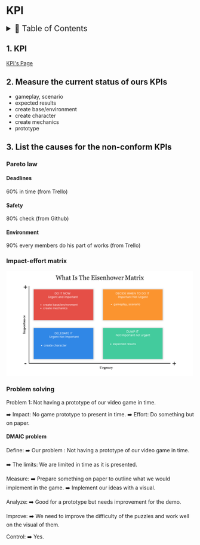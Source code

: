 # KPI

<details>
<summary style="font-size:150%">
  📖 Table of Contents
</summary>

- [KPI](#kpi)
  - [1. KPI](#1-kpi)
  - [2. Measure the current status of ours KPIs](#2-measure-the-current-status-of-ours-kpis)
  - [3. List the causes for the non-conform KPIs](#3-list-the-causes-for-the-non-conform-kpis)
    - [Pareto law](#pareto-law)
      - [Deadlines](#deadlines)
      - [Safety](#safety)
      - [Environment](#environment)
    - [Impact-effort matrix](#impact-effort-matrix)
    - [Problem solving](#problem-solving)
      - [DMAIC problem](#dmaic-problem)

</details>

## 1. KPI

[KPI's Page](https://docs.google.com/spreadsheets/d/1K4qbmP8XVguct3qXDTvcvD1xSnDAUeRBqmCZR9-sWbQ/edit?usp=sharing)

## 2. Measure the current status of ours KPIs

- gameplay, scenario
- expected results
- create base/environment
- create character
- create mechanics
- prototype

## 3. List the causes for the non-conform KPIs

### Pareto law

<!-- project management: 80% completion of a debug requires 20% of the effort -->

#### Deadlines

60% in time (from Trello)

#### Safety

80% check (from Github)

#### Environment

90% every members do his part of works (from Trello)

### Impact-effort matrix

<img src="../Images/imgKPI.png" width="500">

### Problem solving

Problem 1: Not having a prototype of our video game in time.

➡️ Impact: No game prototype to present in time.
➡️ Effort: Do something but on paper.

#### DMAIC problem

Define:
➡️ Our problem :
Not having a prototype of our video game in time.

➡️ The limits:
We are limited in time as it is presented.

Measure:
➡️ Prepare something on paper to outline what we would implement in the game.
➡️ Implement our ideas with a visual.

Analyze:
➡️ Good for a prototype but needs improvement for the demo.

Improve:
➡️ We need to improve the difficulty of the puzzles and work well on the visual of them.

Control:
➡️ Yes.

<!--
Delphine:
Statuses and progress, DMAIC of an issue you solved, current top issues, action plan (what, who, when, effectively, statuses)
-->